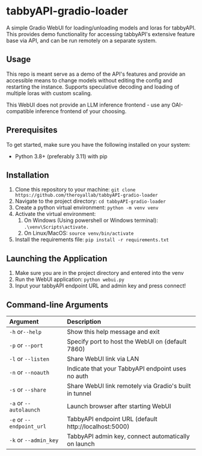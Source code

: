 # tabbyAPI-gradio-loader

A simple Gradio WebUI for loading/unloading models and loras for tabbyAPI. This provides demo functionality for accessing tabbyAPI's extensive feature base via API, and can be run remotely on a separate system.

## Usage

This repo is meant serve as a demo of the API's features and provide an accessible means to change models without editing the config and restarting the instance. Supports speculative decoding and loading of multiple loras with custom scaling.

This WebUI does not provide an LLM inference frontend - use any OAI-compatible inference frontend of your choosing.

## Prerequisites

To get started, make sure you have the following installed on your system:

- Python 3.8+ (preferably 3.11) with pip

## Installation

1. Clone this repository to your machine: `git clone https://github.com/theroyallab/tabbyAPI-gradio-loader`
2. Navigate to the project directory: `cd tabbyAPI-gradio-loader`
3. Create a python virtual environment: `python -m venv venv`
4. Activate the virtual environment:
   1. On Windows (Using powershell or Windows terminal): `.\venv\Scripts\activate.`
   2. On Linux/MacOS: `source venv/bin/activate`
5. Install the requirements file: `pip install -r requirements.txt`

## Launching the Application

1. Make sure you are in the project directory and entered into the venv
2. Run the WebUI application: `python webui.py`
3. Input your tabbyAPI endpoint URL and admin key and press connect!

## Command-line Arguments

| Argument                 | Description                                            |
| :----------------------- | :----------------------------------------------------- |
| `-h` or`--help`          | Show this help message and exit                        |
| `-p` or `--port`         | Specify port to host the WebUI on (default 7860)       |
| `-l` or `--listen`       | Share WebUI link via LAN                               |
| `-n` or `--noauth`       | Indicate that your TabbyAPI endpoint uses no auth      |
| `-s` or `--share`        | Share WebUI link remotely via Gradio's built in tunnel |
| `-a` or `--autolaunch`   | Launch browser after starting WebUI                    |
| `-e` or `--endpoint_url` | TabbyAPI endpoint URL (default http://localhost:5000)  |
| `-k` or `--admin_key`    | TabbyAPI admin key, connect automatically on launch    |
